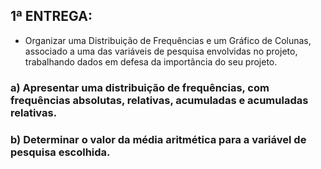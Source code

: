 ## 1ª ENTREGA:

- Organizar uma Distribuição de Frequências e um Gráfico de Colunas, associado a uma das variáveis de pesquisa envolvidas no projeto, trabalhando dados em defesa da importância do seu projeto.
### a) Apresentar uma distribuição de frequências, com frequências absolutas, relativas, acumuladas e acumuladas relativas.
### b) Determinar o valor da média aritmética para a variável de pesquisa escolhida.
